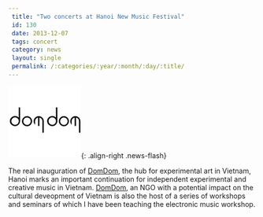 ```yaml
---
 title: "Two concerts at Hanoi New Music Festival"
 id: 130
 date: 2013-12-07
 tags: concert
 category: news
 layout: single
 permalink: /:categories/:year/:month/:day/:title/
---
```

![image-right](/assets/images/news/domdom.png){: .align-right .news-flash}

The real inauguration of <a href="http://domdomhanoi.wordpress.com">DomDom</a>, the hub for experimental art in Vietnam, Hanoi marks an important continuation for independent experimental and creative music in Vietnam. <a href="http://domdomhanoi.wordpress.com">DomDom</a>, an NGO with a potential impact on the cultural deveopment of Vietnam is also the host of a series of workshops and seminars of which I have been teaching the electronic music workshop.

